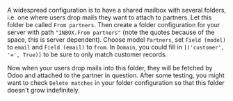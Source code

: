 A widespread configuration is to have a shared mailbox with several folders,
i.e. one where users drop mails they want to attach to partners. Let this
folder be called `From partners`. Then create a folder configuration for your
server with path `"INBOX.From partners"` (note the quotes because of the space,
this is server dependent). Choose model `Partners`, set `Field (model)` to
`email` and `Field (email)` to `from`. In `Domain`, you could fill in
`[('customer', '=', True)]` to be sure to only match customer records.

Now when your users drop mails into this folder, they will be fetched by Odoo
and attached to the partner in question. After some testing, you might want to
check `Delete matches` in your folder configuration so that this folder doesn't
grow indefinitely.
